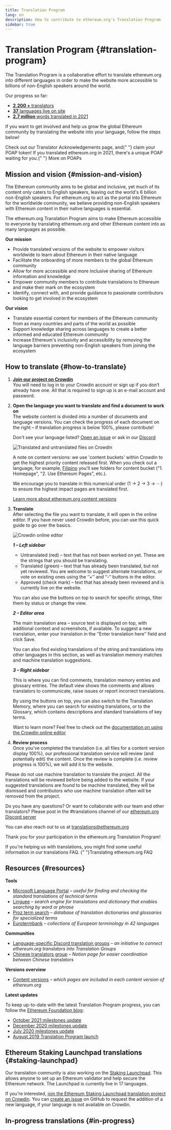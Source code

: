 ```yaml
---
title: Translation Program
lang: en
description: How to contribute to ethereum.org's Translation Program
sidebar: true
---
```


# Translation Program {#translation-program}

The Translation Program is a collaborative effort to translate ethereum.org into different languages in order to make the website more accessible to billions of non-English speakers around the world.

Our progress so far:

- [**2,200 +** translators](/contributing/translation-program/acknowledgements/)
- [**37** languages live on site](/languages/)
- [**2.7 million** words translated in 2021](/contributing/translation-program/acknowledgements/)

If you want to get involved and help us grow the global Ethereum community by translating the website into your language, follow the steps below!

<InfoBanner emoji=":tada:">
  Check out our <Link to="/contributing/translation-program/acknowledgements/">Translator Acknowledgements</Link> page, and{" "}
  claim your POAP token! If you translated ethereum.org in 2021, there's a unique POAP waiting for you.{" "}
  <Link to="/contributing/translation-program/acknowledgements/#poap">More on POAPs</Link>
</InfoBanner>

## Mission and vision {#mission-and-vision}

The Ethereum community aims to be global and inclusive, yet much of its content only caters to English speakers, leaving out the world's 6 billion non-English speakers. For ethereum.org to act as the portal into Ethereum for the worldwide community, we believe providing non-English speakers with Ethereum content in their native languages is essential.

The ethereum.org Translation Program aims to make Ethereum accessible to everyone by translating ethereum.org and other Ethereum content into as many languages as possible.

**Our mission**

- Provide translated versions of the website to empower visitors worldwide to learn about Ethereum in their native language
- Facilitate the onboarding of more members to the global Ethereum community
- Allow for more accessible and more inclusive sharing of Ethereum information and knowledge
- Empower community members to contribute translations to Ethereum and make their mark on the ecosystem
- Identify, connect with, and provide guidance to passionate contributors looking to get involved in the ecosystem

**Our vision**

- Translate essential content for members of the Ethereum community from as many countries and parts of the world as possible
- Support knowledge sharing across languages to create a better informed and educated Ethereum community
- Increase Ethereum's inclusivity and accessibility by removing the language barriers preventing non-English speakers from joining the ecosystem

## How to translate {#how-to-translate}

1. **[Join our project on Crowdin](https://crowdin.com/project/ethereum-org/invite)**  
   You will need to log in to your Crowdin account or sign up if you don’t already have one. All that is required to sign up is an e-mail account and password.

2. **Open the language you want to translate and find a document to work on**  
   The website content is divided into a number of documents and language versions. You can check the progress of each document on the right – if translation progress is below 100%, please contribute!

   Don't see your language listed? [Open an issue](https://github.com/ethereum/ethereum-org-website/issues/new/choose) or ask in our [Discord](https://discord.gg/6WX7E97)

   ![Translated and untranslated files on Crowdin](./crowdin-files.png)

   A note on content versions: we use 'content buckets' within Crowdin to get the highest priority content released first. When you check out a language, for example, [Filipino](https://crowdin.com/project/ethereum-org/fil#) you'll see folders for content bucket ("1. Homepage", "2. Use Ethereum Pages", etc.).

   We encourage you to translate in this numerical order (1 → 2 → 3 → ⋯) to ensure the highest impact pages are translated first.

   [Learn more about ethereum.org content versions](/contributing/translation-program/content-versions/)

3. **Translate**  
   After selecting the file you want to translate, it will open in the online editor. If you have never used Crowdin before, you can use this quick guide to go over the basics.

   ![Crowdin online editor](./online-editor.png)

   **_1 – Left sidebar_**

   - Untranslated (red) – text that has not been worked on yet. These are the strings that you should be translating.
   - Translated (green) – text that has already been translated, but not yet reviewed. You are welcome to suggest alternate translations, or vote on existing ones using the ‘’+’’ and ‘’-‘‘ buttons in the editor.
   - Approved (check mark) – text that has already been reviewed and is currently live on the website.

   You can also use the buttons on top to search for specific strings, filter them by status or change the view.

   **_2 – Editor area_**

   The main translation area – source text is displayed on top, with additional context and screenshots, if available.
   To suggest a new translation, enter your translation in the ‘’Enter translation here’’ field and click Save.

   You can also find existing translations of the string and translations into other languages in this section, as well as translation memory matches and machine translation suggestions.

   **_3 – Right sidebar_**

   This is where you can find comments, translation memory entries and glossary entries. The default view shows the comments and allows translators to communicate, raise issues or report incorrect translations.

   By using the buttons on top, you can also switch to the Translation Memory, where you can search for existing translations, or to the Glossary, which contains descriptions and standard translations of key terms.

   Want to learn more? Feel free to check out the [documentation on using the Crowdin online editor](https://support.crowdin.com/online-editor/)

4. **Review process**  
   Once you've completed the translation (i.e. all files for a content version display 100%), our professional translation service will review (and potentially edit) the content. Once the review is complete (i.e. review progress is 100%), we will add it to the website.

<InfoBanner shouldCenter emoji=":warning:">
Please do not use machine translation to translate the project. All the translations will be reviewed before being added to the website. If your suggested translations are found to be machine translated, they will be dismissed and contributors who use machine translation often will be removed from the project.
</InfoBanner>

Do you have any questions? Or want to collaborate with our team and other translators? Please post in the #translations channel of our [ethereum.org Discord server](https://discord.gg/6WX7E97)

You can also reach out to us at translations@ethereum.org

Thank you for your participation in the ethereum.org Translation Program!

<InfoBanner shouldCenter emoji=":information_source:">
  If you're helping us with translations, you might find some useful information in our translations FAQ. 
  {" "}<Link to="/en/contributing/translation-program/translation-guide/">Translating ethereum.org FAQ</Link>
</InfoBanner>

## Resources {#resources}

**Tools**

- [Microsoft Language Portal](https://www.microsoft.com/en-us/language)
  _– useful for finding and checking the standard translations of technical terms_
- [Linguee](https://www.linguee.com/)
  _– search engine for translations and dictionary that enables searching by word or phrase_
- [Proz term search](https://www.proz.com/search/)
  _– database of translation dictionaries and glossaries for specialized terms_
- [Eurotermbank](https://www.eurotermbank.com/)
  _– collections of European terminology in 42 languages_

**Communities**

- [Language-specific Discord translation groups](https://discord.gg/6WX7E97)
  _– an initiative to connect ethereum.org translators into Translation Groups_
- [Chinese translators group](https://www.notion.so/Ethereum-org-05375fe0a94c4214acaf90f42ba40171)
  _– Notion page for easier coordination between Chinese translators_

**Versions overview**

- [Content versions](/contributing/translation-program/content-versions/) _– which pages are included in each content version of ethereum.org_

**Latest updates**

To keep up-to-date with the latest Translation Program progress, you can follow the [Ethereum Foundation blog](https://blog.ethereum.org/):

- [October 2021 milestones update](https://blog.ethereum.org/2021/10/04/translation-program-update/)
- [December 2020 milestones update](https://blog.ethereum.org/2020/12/21/translation-program-milestones-updates-20/)
- [July 2020 milestones update](https://blog.ethereum.org/2020/07/29/ethdotorg-translation-milestone/)
- [August 2019 Translation Program launch](https://blog.ethereum.org/2019/08/20/translating-ethereum-for-our-global-community/)

## Ethereum Staking Launchpad translations {#staking-launchpad}

Our translation community is also working on the [Staking Launchpad](https://launchpad.ethereum.org/en/). This allows anyone to set up an Ethereum validator and help secure the Ethereum network. The Launchpad is currently live in 17 languages.

If you're interested, [join the Ethereum Staking Launchpad translation project on Crowdin](https://crowdin.com/project/ethereum-staking-launchpad). You can [create an issue](https://github.com/ethereum/staking-launchpad/issues/new) on GitHub to request the addition of a new language, if your language is not available on Crowdin.

## In-progress translations {#in-progress}

<TranslationsInProgress />
